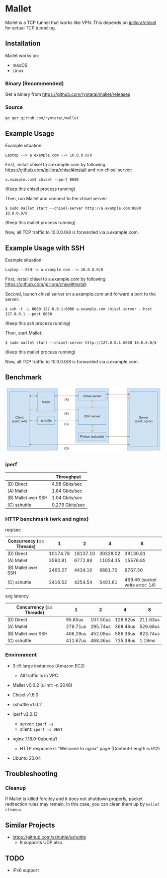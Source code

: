 # Mallet

Mallet is a TCP tunnel that works like VPN. This depends on [jpillora/chisel](https://github.com/jpillora/chisel) for actual TCP tunneling.

## Installation

Mallet works on:

- macOS
- Linux

### Binary (Recommended)

Get a binary from https://github.com/ryotarai/mallet/releases

### Source

```
go get github.com/ryotarai/mallet
```

## Example Usage

Example situation:

```
Laptop --> a.example.com --> 10.0.0.0/8
```

First, install chisel to a.example.com by following https://github.com/jpillora/chisel#install and run chisel server:

```
a.example.com$ chisel --port 8080
```
(Keep this chisel process running)

Then, run Mallet and connect to the chisel server:

```
$ sudo mallet start --chisel-server http://a.example.com:8080 10.0.0.0/8
```
(Keep this mallet process running)

Now, all TCP traffic to 10.0.0.0/8 is forwarded via a.example.com.

## Example Usage with SSH

Example situation:

```
Laptop --SSH--> a.example.com --> 10.0.0.0/8
```

First, install chisel to a.example.com by following https://github.com/jpillora/chisel#install

Second, launch chisel server on a.example.com and forward a port to the server:

```
$ ssh -t -L 8080:127.0.0.1:8080 a.example.com chisel server --host 127.0.0.1 --port 8080
```
(Keep this ssh process running)

Then, start Mallet:

```
$ sudo mallet start --chisel-server http://127.0.0.1:8080 10.0.0.0/8
```
(Keep this mallet process running)

Now, all TCP traffic to 10.0.0.0/8 is forwarded via a.example.com.

## Benchmark

![](_doc/images/benchmark.png)

### iperf

| | Throughput |
| --- | --- |
| (D) Direct | 4.98 Gbits/sec |
| (A) Mallet | 1.84 Gbits/sec |
| (B) Mallet over SSH | 1.04 Gbits/sec |
| (C) sshuttle | 0.279 Gbits/sec |

### HTTP benchmark (wrk and nginx)

req/sec

| Concurrency (== Threads) | 1 | 2 | 4 | 8 |
| --- | --- | --- | --- | --- |
| (D) Direct | 10174.78 | 18137.10 | 30328.02 | 39130.81 |
| (A) Mallet | 3560.81 | 6772.88 | 11054.35 | 15576.85 |
| (B) Mallet over SSH | 2465.27 | 4434.10 | 6881.70 | 9767.50 |
| (C) sshuttle | 2416.52 | 4254.54 | 5491.61 | 469.49 (socket write error: 14) | 

avg latency

| Concurrency (== Threads) | 1 | 2 | 4 | 8 |
| --- | --- | --- | --- | --- |
| (D) Direct | 95.85us | 107.50us | 128.92us | 211.63us |
| (A) Mallet | 279.71us | 295.74us | 368.46us | 526.68us |
| (B) Mallet over SSH | 406.29us | 452.08us | 586.36us | 823.74us |
| (C) sshuttle | 411.67us | 468.36us | 725.38us | 1.19ms |

### Environment

- 3 c5.large instances (Amazon EC2)
    - All traffic is in VPC.

- Mallet v0.0.2 (ulimit -n 2048)
- Chisel v1.6.0
- sshuttle v1.0.2
- iperf v2.0.13
    - server: `iperf -s`
    - client: `iperf -c DEST`
- nginx 1.18.0-0ubuntu1
    - HTTP response is "Welcome to nginx" page (Content-Length is 612)
- Ubuntu 20.04

## Troubleshooting

### Cleanup

If Mallet is killed forcibly and it does not shutdown properly, packet redirection rules may remain.
In this case, you can clean them up by `mallet cleanup`.

## Similar Projects

- https://github.com/sshuttle/sshuttle
  - It supports UDP also.

## TODO

- IPv6 support
